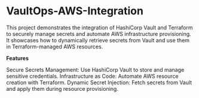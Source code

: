 # VaultOps-AWS-Integration

This project demonstrates the integration of HashiCorp Vault and Terraform to securely manage secrets and automate AWS infrastructure provisioning. It showcases how to dynamically retrieve secrets from Vault and use them in Terraform-managed AWS resources.

**Features**

Secure Secrets Management: Use HashiCorp Vault to store and manage sensitive credentials.
Infrastructure as Code: Automate AWS resource creation with Terraform.
Dynamic Secret Injection: Fetch secrets from Vault and apply them during resource provisioning.

